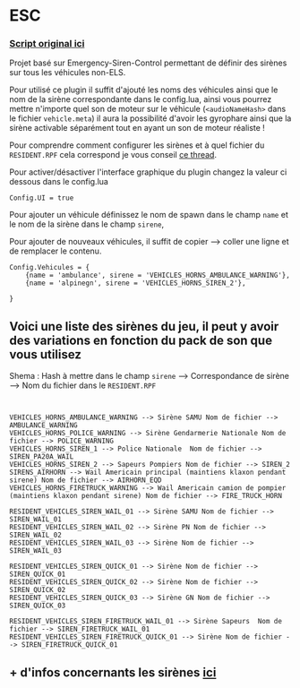 # ESC
### [Script original ici](https://github.com/glitchdetector/fivem-emergency-siren-control)
Projet basé sur Emergency-Siren-Control permettant de définir des sirènes sur tous les véhicules non-ELS.

Pour utilisé ce plugin il suffit d'ajouté les noms des véhicules ainsi que le nom de la sirène correspondante dans le config.lua, ainsi vous pourrez mettre n'importe quel son de moteur sur le véhicule (`<audioNameHash>` dans le fichier `vehicle.meta`)  il aura la possibilité d'avoir les gyrophare ainsi que la sirène activable séparément tout en ayant un son de moteur réaliste !

Pour comprendre comment configurer les sirènes et à quel fichier du `RESIDENT.RPF` cela correspond je vous conseil [ce thread](https://www.lcpdfr.com/downloads/gta5mods/misc/33460-updated-siren-hashes-for-els-2021/).

Pour activer/désactiver l'interface graphique du plugin changez la valeur ci dessous dans le config.lua
```
Config.UI = true
```

Pour ajouter un véhicule définissez le nom de spawn dans le champ `name` et le nom de la sirène dans le champ `sirene`,

Pour ajouter de nouveaux véhicules, il suffit de copier --> coller une ligne et de remplacer le contenu. 

```
Config.Vehicules = {
    {name = 'ambulance', sirene = 'VEHICLES_HORNS_AMBULANCE_WARNING'},
    {name = 'alpinegn', sirene = 'VEHICLES_HORNS_SIREN_2'},

}
```

## Voici une liste des sirènes du jeu, il peut y avoir des variations en fonction du pack de son que vous utilisez

Shema :
Hash à mettre dans le champ `sirene` --> Correspondance de sirène --> Nom du fichier dans le `RESIDENT.RPF`

```


VEHICLES_HORNS_AMBULANCE_WARNING --> Sirène SAMU Nom de fichier --> AMBULANCE_WARNING
VEHICLES_HORNS_POLICE_WARNING --> Sirène Gendarmerie Nationale Nom de fichier --> POLICE_WARNING 
VEHICLES_HORNS_SIREN_1 --> Police Nationale  Nom de fichier --> SIREN_PA20A_WAIL 
VEHICLES_HORNS_SIREN_2 --> Sapeurs Pompiers Nom de fichier --> SIREN_2 
SIRENS_AIRHORN --> Wail Americain principal (maintiens klaxon pendant sirene) Nom de fichier --> AIRHORN_EQD 
VEHICLES_HORNS_FIRETRUCK_WARNING --> Wail Americain camion de pompier (maintiens klaxon pendant sirene) Nom de fichier --> FIRE_TRUCK_HORN 

RESIDENT_VEHICLES_SIREN_WAIL_01 --> Sirène SAMU Nom de fichier --> SIREN_WAIL_01
RESIDENT_VEHICLES_SIREN_WAIL_02 --> Sirène PN Nom de fichier --> SIREN_WAIL_02
RESIDENT_VEHICLES_SIREN_WAIL_03 --> Sirène Nom de fichier --> SIREN_WAIL_03

RESIDENT_VEHICLES_SIREN_QUICK_01 --> Sirène Nom de fichier --> SIREN_QUICK_01
RESIDENT_VEHICLES_SIREN_QUICK_02 --> Sirène Nom de fichier --> SIREN_QUICK_02 
RESIDENT_VEHICLES_SIREN_QUICK_03 --> Sirène GN Nom de fichier --> SIREN_QUICK_03

RESIDENT_VEHICLES_SIREN_FIRETRUCK_WAIL_01 --> Sirène Sapeurs  Nom de fichier --> SIREN_FIRETRUCK_WAIL_01
RESIDENT_VEHICLES_SIREN_FIRETRUCK_QUICK_01 --> Sirène Nom de fichier --> SIREN_FIRETRUCK_QUICK_01
```

## + d'infos concernants les sirènes [ici](https://www.lcpdfr.com/downloads/gta5mods/misc/33460-updated-siren-hashes-for-els-2021/)

